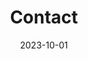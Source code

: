 ---
title: "Contact"
date: 2023-10-01
bg_image: images/background/page-title.jpg
description : Contact us at Leaderline to get in touch with our team. We are here to answer any questions or provide assistance regarding our products and services. Reach out to us today and let us help you with your needs.

---